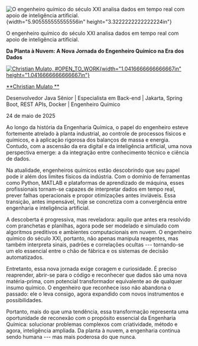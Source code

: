 ![O engenheiro químico do século XXI analisa dados em tempo real com apoio de inteligência artificial.](c:\dev\personal_articles\md\media/media/image1.png){width="5.905555555555556in" height="3.3222222222222224in"}

O engenheiro químico do século XXI analisa dados em tempo real com apoio de inteligência artificial.

**Da Planta à Nuvem: A Nova Jornada do Engenheiro Químico na Era dos Dados**

[![Christian Mulato, #OPEN_TO_WORK](c:\dev\personal_articles\md\media/media/image2.jpeg){width="1.0416666666666667in" height="1.0416666666666667in"}](https://www.linkedin.com/in/chmulato/)

[**Christian Mulato **](https://www.linkedin.com/in/chmulato/)

Desenvolvedor Java Sênior \| Especialista em Back-end \| Jakarta, Spring Boot, REST APIs, Docker \| Engenheiro Químico

24 de maio de 2025

Ao longo da história da Engenharia Química, o papel do engenheiro esteve fortemente atrelado à planta industrial, ao controle de processos físicos e químicos, e à aplicação rigorosa dos balanços de massa e energia. Contudo, com a ascensão da era digital e da inteligência artificial, uma nova perspectiva emerge: a da integração entre conhecimento técnico e ciência de dados.

Na atualidade, engenheiros químicos estão descobrindo que seu papel pode ir além dos limites físicos da indústria. Com o domínio de ferramentas como Python, MATLAB e plataformas de aprendizado de máquina, esses profissionais tornam-se capazes de interpretar dados em tempo real, prever falhas operacionais e propor otimizações antes inviáveis. Essa transição, antes impensável, hoje se concretiza com a convergência entre engenharia e inteligência artificial.

A descoberta é progressiva, mas reveladora: aquilo que antes era resolvido com pranchetas e planilhas, agora pode ser modelado e simulado com algoritmos preditivos e ambientes computacionais em nuvem. O engenheiro químico do século XXI, portanto, não apenas manipula reagentes, mas também interpreta sinais, padrões e correlações ocultas --- tornando-se um elo essencial entre o chão de fábrica e os sistemas de decisão automatizados.

Entretanto, essa nova jornada exige coragem e curiosidade. É preciso reaprender, abrir-se para o código e reconhecer que dados são uma nova matéria-prima, com potencial transformador equivalente ao de qualquer insumo químico. O engenheiro que reconhece isso não abandona o passado: ele o leva consigo, agora expandido com novos instrumentos e possibilidades.

Portanto, mais do que uma tendência, essa transformação representa uma oportunidade de reconexão com o propósito essencial da Engenharia Química: solucionar problemas complexos com criatividade, método e agora, inteligência ampliada. Da planta à nuvem, a engenharia continua sendo humana --- mas mais poderosa do que nunca.
